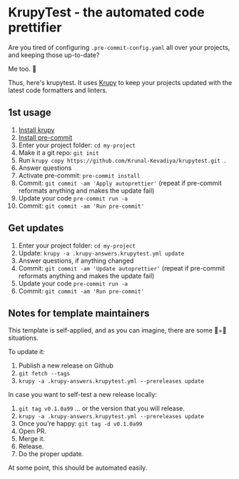 # KrupyTest - the automated code prettifier

Are you tired of configuring `.pre-commit-config.yaml` all over your projects, and
keeping those up-to-date?

Me too. 🤦‍

Thus, here's krupytest. It uses [Krupy][] to keep your projects updated with the
latest code formatters and linters.

[krupy]: https://krupy.readthedocs.io/

## 1st usage

1. [Install krupy](https://krupy.readthedocs.io/en/stable/#installation)
1. [Install pre-commit](https://pre-commit.com/#install)
1. Enter your project folder: `cd my-project`
1. Make it a git repo: `git init`
1. Run `krupy copy https://github.com/Krunal-Kevadiya/krupytest.git .`
1. Answer questions
1. Activate pre-commit: `pre-commit install`
1. Commit: `git commit -am 'Apply autoprettier'` (repeat if pre-commit reformats
   anything and makes the update fail)
1. Update your code `pre-commit run -a`
1. Commit: `git commit -am 'Run pre-commit'`

## Get updates

1. Enter your project folder: `cd my-project`
1. Update: `krupy -a .krupy-answers.krupytest.yml update`
1. Answer questions, if anything changed
1. Commit: `git commit -am 'Update autoprettier'` (repeat if pre-commit reformats
   anything and makes the update fail)
1. Update your code `pre-commit run -a`
1. Commit: `git commit -am 'Run pre-commit'`

## Notes for template maintainers

This template is self-applied, and as you can imagine, there are some 🐔+🥚 situations.

To update it:

1. Publish a new release on Github
1. `git fetch --tags`
1. `krupy -a .krupy-answers.krupytest.yml --prereleases update`

In case you want to self-test a new release locally:

1. `git tag v0.1.0a99` ... or the version that you will release.
1. `krupy -a .krupy-answers.krupytest.yml --prereleases update`
1. Once you're happy: `git tag -d v0.1.0a99`
1. Open PR.
1. Merge it.
1. Release.
1. Do the proper update.

At some point, this should be automated easily.
